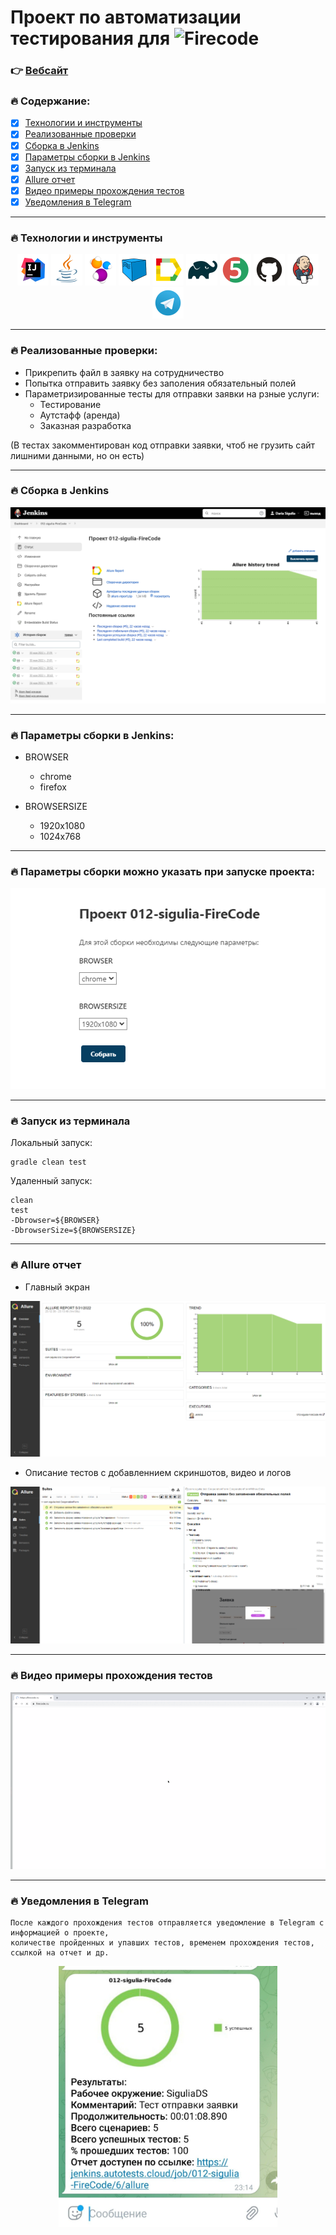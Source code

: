 # Проект по автоматизации тестирования для ![Firecode](https://hhcdn.ru/employer-logo/3065829.jpeg)

### 👉 [Вебсайт](https://firecode.ru/)


### 🔥 Содержание:
- [x] [Технологии и инструменты](#-технологии-и-инструменты)
- [x] [Реализованные проверки](#-реализованные-проверки)
- [x] [Сборка в Jenkins](#-сборка-в-jenkins)
- [x] [Параметры сборки в Jenkins](#-параметры-сборки-в-jenkins)
- [x] [Запуск из терминала](#-запуск-из-терминала)
- [x] [Allure отчет](#-allure-отчет)
- [x] [Видео примеры прохождения тестов](#-видео-примеры-прохождения-тестов)
- [x] [Уведомления в Telegram](#-уведомления-в-telegram)

***
### 🔥 Технологии и инструменты

<p align="center">
  <img src="src/main/resources/file_to_Readme/Intelij_IDEA.svg" width="50" title="IntelliJ IDEA">
  <img src="src/main/resources/file_to_Readme/Java.svg" width="50" alt="Java">
  <img src="src/main/resources/file_to_Readme/Selenide.svg" width="50" alt="Selenide">
  <img src="src/main/resources/file_to_Readme/Selenoid.svg" width="50" alt="Selenoid">
  <img src="src/main/resources/file_to_Readme/Allure_Report.svg" width="50" alt="Allure Report">
  <img src="src/main/resources/file_to_Readme/Gradle.svg" width="50" alt="Gradle">
  <img src="src/main/resources/file_to_Readme/JUnit5.svg" width="50" alt="JUnit5">
  <img src="src/main/resources/file_to_Readme/GitHub.svg" width="50" alt="GitHub">
  <img src="src/main/resources/file_to_Readme/Jenkins.svg" width="50" alt="Jenkins">
  <img src="src/main/resources/file_to_Readme/Telegram.svg" width="50" alt="Telegram">
</p>

***
### 🔥 Реализованные проверки:

- Прикрепить файл в заявку на сотрудничество
- Попытка отправить заявку без заполения обязательный полей
- Параметризированные тесты для отправки заявки на рзные услуги:
  - Тестирование
  - Аутстафф (аренда)
  - Заказная разработка
  
(В тестах закомментирован код отправки заявки, чтоб не грузить сайт лишними данными, но он есть)

***
### 🔥 Сборка в Jenkins

![Jenkins](src/main/resources/file_to_Readme/012-sigulia-FireCode.png)

***
### 🔥 Параметры сборки в Jenkins:

- BROWSER
  - chrome
  - firefox
  
- BROWSERSIZE
  - 1920x1080
  - 1024x768

***
### 🔥 Параметры сборки можно указать при запуске проекта:


![options](src/main/resources/file_to_Readme/options.png)

***
### 🔥 Запуск из терминала

Локальный запуск:

    gradle clean test


Удаленный запуск:

    clean
    test
    -Dbrowser=${BROWSER}
    -DbrowserSize=${BROWSERSIZE}

***
### 🔥 Allure отчет

- Главный экран

![AllureReport](src/main/resources/file_to_Readme/AllureReport.png)

- Описание тестов с добавленнием скриншотов, видео и логов 

![AllureReportSuit](src/main/resources/file_to_Readme/AllureReportSuit.png)

***
### 🔥 Видео примеры прохождения тестов


![video](src/main/resources/file_to_Readme/video.gif)

***
### 🔥 Уведомления в Telegram

    После каждого прохождения тестов отправляется уведомление в Telegram с информацией о проекте, 
    количестве пройденных и упавших тестов, временем прохождения тестов, ссылкой на отчет и др.

<p align="center">
  <img src="src/main/resources/file_to_Readme/TelegramReport.jpg" width="350" title="IntelliJ IDEA">
</p>

